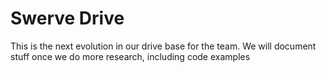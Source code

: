 # Swerve Drive

This is the next evolution in our drive base for the team. We will document stuff once we do more research, including code examples